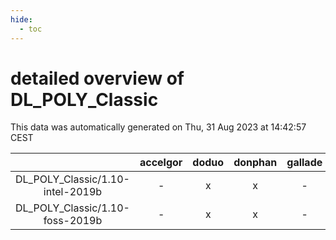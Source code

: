 ```yaml
---
hide:
  - toc
---
```


detailed overview of DL_POLY_Classic
====================================


This data was automatically generated on Thu, 31 Aug 2023 at 14:42:57 CEST  

| |accelgor|doduo|donphan|gallade|joltik|skitty|swalot|victini|
| :---: | :---: | :---: | :---: | :---: | :---: | :---: | :---: | :---: |
|DL_POLY_Classic/1.10-intel-2019b|-|x|x|-|x|x|-|x|
|DL_POLY_Classic/1.10-foss-2019b|-|x|x|-|x|x|-|x|
